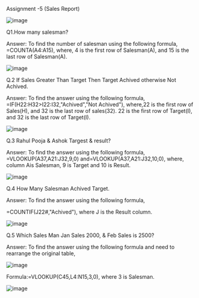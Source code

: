 Assignment -5  (Sales Report)							


![image](https://github.com/sarojinisarkar/Excel-exercises-with-solutions/assets/151612374/f4803db5-c6e3-408d-b2aa-d1a1d9be0b31)

Q1.How many salesman?

Answer:
To find the number of salesman using the following formula,
=COUNTA(A4:A15), where, 4 is the first row of Salesman(A), and 15 is the last row of Salesman(A).


![image](https://github.com/sarojinisarkar/Excel-exercises-with-solutions/assets/151612374/1efd73e2-5c29-4851-a0ef-a393a6146cc7)


Q.2 If Sales Greater Than Target Then Target Achived otherwise Not Achived.

Answer:
To find the answer using the following formula,
=IF(H22:H32>I22:I32,"Achived","Not Achived"), where,22 is the first row of Sales(H), and 32 is the last row of sales(32).
22 is the first row of Target(I), and 32 is the last row of Target(I).


![image](https://github.com/sarojinisarkar/Excel-exercises-with-solutions/assets/151612374/d3f85d49-bfbd-4fae-9876-2907437a0f8a)


Q.3 Rahul Pooja & Ashok Targest & result?

Answer: 
To find the answer using the following formula,
=VLOOKUP(A37,A21:J32,9,0) and=VLOOKUP(A37,A21:J32,10,0), where, column Ais Salesman, 9 is Target and 10 is Result.



![image](https://github.com/sarojinisarkar/Excel-exercises-with-solutions/assets/151612374/e20e614e-50b6-4cfa-8e99-359dc1e00f91)


Q.4 How Many Salesman Achived Target.

Answer: 
To find the answer using the following formula,

=COUNTIF(J22#,"Achived"), where J is the Result column.



![image](https://github.com/sarojinisarkar/Excel-exercises-with-solutions/assets/151612374/d9742c26-918c-48c9-9dca-3074d8cbb47f)


Q.5 Which Sales Man Jan Sales 2000, & Feb Sales is 2500?


Answer: 
To find the answer using the following formula and need to rearrange the original table,


![image](https://github.com/sarojinisarkar/Excel-exercises-with-solutions/assets/151612374/e00cc4a7-592d-4a94-af5e-05e1c54a5412)

Formula:=VLOOKUP(C45,L4:N15,3,0), where 3 is Salesman.


![image](https://github.com/sarojinisarkar/Excel-exercises-with-solutions/assets/151612374/6df32489-3ed2-4e5b-ad08-60831058a9c7)



